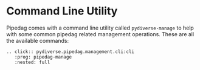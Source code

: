 # Command Line Utility

Pipedag comes with a command line utility called `pydiverse-manage` to help with some common pipedag related management operations.
These are all the available commands:

```{eval-rst}
.. click:: pydiverse.pipedag.management.cli:cli
   :prog: pipedag-manage
   :nested: full
```